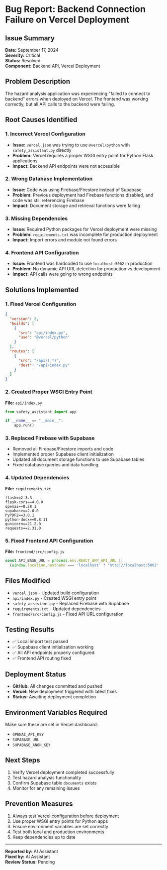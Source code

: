 # Bug Report: Backend Connection Failure on Vercel Deployment

## Issue Summary
**Date:** September 17, 2024  
**Severity:** Critical  
**Status:** Resolved  
**Component:** Backend API, Vercel Deployment  

## Problem Description
The hazard analysis application was experiencing "failed to connect to backend" errors when deployed on Vercel. The frontend was working correctly, but all API calls to the backend were failing.

## Root Causes Identified

### 1. Incorrect Vercel Configuration
- **Issue:** `vercel.json` was trying to use `@vercel/python` with `safety_assistant.py` directly
- **Problem:** Vercel requires a proper WSGI entry point for Python Flask applications
- **Impact:** Backend API endpoints were not accessible

### 2. Wrong Database Implementation
- **Issue:** Code was using Firebase/Firestore instead of Supabase
- **Problem:** Previous deployment had Firebase functions disabled, and code was still referencing Firebase
- **Impact:** Document storage and retrieval functions were failing

### 3. Missing Dependencies
- **Issue:** Required Python packages for Vercel deployment were missing
- **Problem:** `requirements.txt` was incomplete for production deployment
- **Impact:** Import errors and module not found errors

### 4. Frontend API Configuration
- **Issue:** Frontend was hardcoded to use `localhost:5002` in production
- **Problem:** No dynamic API URL detection for production vs development
- **Impact:** API calls were going to wrong endpoints

## Solutions Implemented

### 1. Fixed Vercel Configuration
```json
{
  "version": 2,
  "builds": [
    {
      "src": "api/index.py",
      "use": "@vercel/python"
    }
  ],
  "routes": [
    {
      "src": "/api/(.*)",
      "dest": "/api/index.py"
    }
  ]
}
```

### 2. Created Proper WSGI Entry Point
**File:** `api/index.py`
```python
from safety_assistant import app

if __name__ == "__main__":
    app.run()
```

### 3. Replaced Firebase with Supabase
- Removed all Firebase/Firestore imports and code
- Implemented proper Supabase client initialization
- Updated all document storage functions to use Supabase tables
- Fixed database queries and data handling

### 4. Updated Dependencies
**File:** `requirements.txt`
```
flask==2.3.3
flask-cors==4.0.0
openai==0.28.1
supabase==2.0.0
PyPDF2==3.0.1
python-docx==0.8.11
gunicorn==21.2.0
requests==2.31.0
```

### 5. Fixed Frontend API Configuration
**File:** `frontend/src/config.js`
```javascript
const API_BASE_URL = process.env.REACT_APP_API_URL || 
  (window.location.hostname === 'localhost' ? 'http://localhost:5002' : '');
```

## Files Modified
- `vercel.json` - Updated build configuration
- `api/index.py` - Created WSGI entry point
- `safety_assistant.py` - Replaced Firebase with Supabase
- `requirements.txt` - Updated dependencies
- `frontend/src/config.js` - Fixed API URL configuration

## Testing Results
- ✅ Local import test passed
- ✅ Supabase client initialization working
- ✅ All API endpoints properly configured
- ✅ Frontend API routing fixed

## Deployment Status
- **GitHub:** All changes committed and pushed
- **Vercel:** New deployment triggered with latest fixes
- **Status:** Awaiting deployment completion

## Environment Variables Required
Make sure these are set in Vercel dashboard:
- `OPENAI_API_KEY`
- `SUPABASE_URL`
- `SUPABASE_ANON_KEY`

## Next Steps
1. Verify Vercel deployment completed successfully
2. Test hazard analysis functionality
3. Confirm Supabase table `documents` exists
4. Monitor for any remaining issues

## Prevention Measures
1. Always test Vercel configuration before deployment
2. Use proper WSGI entry points for Python apps
3. Ensure environment variables are set correctly
4. Test both local and production environments
5. Keep dependencies up to date

---
**Reported by:** AI Assistant  
**Fixed by:** AI Assistant  
**Review Status:** Pending
